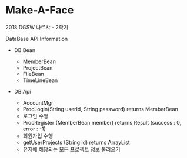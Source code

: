 # Make-A-Face
2018 DGSW 나르샤 - 2학기

DataBase API Information
 - DB.Bean
    - MemberBean
    - ProjectBean
    - FileBean
    - TimeLineBean
    
 - DB.Api
   - AccountMgr
    - ProcLogin(String userId, String password) returns MemberBean
     - 로그인 수행
    - ProcRegister (MemberBean member) returns Result (success : 0, error : -1)
     - 회원가입 수행
    - getUserProjects (String id) returns ArrayList<ProjectBean>
     - 유저에 해당되는 모든 프로젝트 정보 불러오기
  
